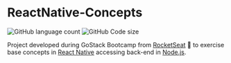 # ReactNative-Concepts

<img alt="GitHub language count" src="https://img.shields.io/github/languages/count/RainahFaria/ReactNative-Concepts?style=flat-square">

<img alt="GitHub Code size" src="https://img.shields.io/github/languages/code-size/RainahFaria/ReactNative-Concepts?style=flat-square">

Project developed during GoStack Bootcamp from [RocketSeat](https://rocketseat.com.br/) 🚀 to exercise base concepts in [React Native](https://reactnative.dev/) accessing back-end in [Node.js](https://nodejs.org/en/).
